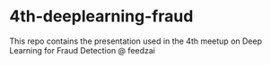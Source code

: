 # 4th-deeplearning-fraud
This repo contains the presentation used in the 4th meetup on Deep Learning for Fraud Detection @ feedzai
